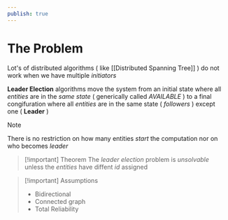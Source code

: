 ```yaml
---
publish: true
---
```

# The Problem

Lot's of distributed algorithms ( like [[Distributed Spanning Tree]] ) do not work when we have multiple *initiators*

**Leader Election** algorithms move the system from an initial state where all *entities* are in the *same state* ( generically called *AVAILABLE* ) to a final congifuration where all *entities* are in the same state ( *followers* ) except one ( **Leader** )

>[!note] 
>There is no restriction on how many entities *start* the computation nor on who becomes *leader*

>[!important] Theorem
>The *leader election* problem is *unsolvable* unless the *entities* have diffent *id* assigned

>[!important] Assumptions
>+ Bidirectional
>+ Connected graph
>+ Total Reliability

